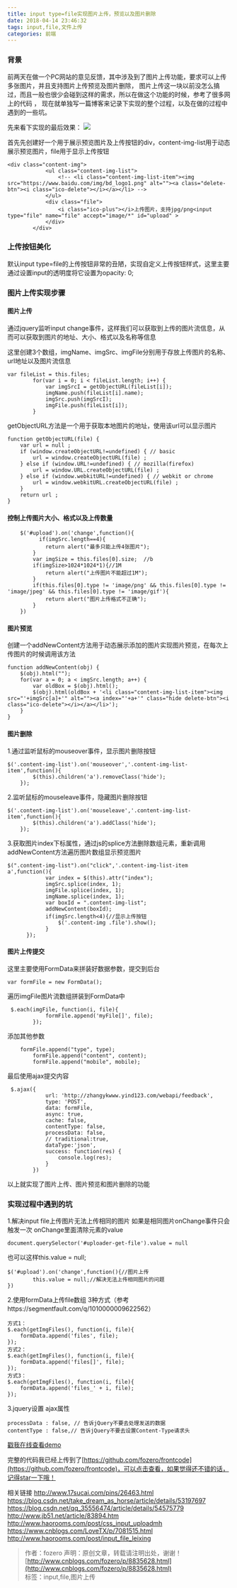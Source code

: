 ```yaml
---
title: input type=file实现图片上传，预览以及图片删除
date: 2018-04-14 23:46:32
tags: input,file,文件上传
categories: 前端
---
```

### 背景
前两天在做一个PC网站的意见反馈，其中涉及到了图片上传功能，要求可以上传多张图片，并且支持图片上传预览及图片删除，
图片上传这一块以前没怎么搞过，而且一般也很少会碰到这样的需求，所以在做这个功能的时候，参考了很多网上的代码 ，
现在就单独写一篇博客来记录下实现的整个过程，以及在做的过程中遇到的一些坑。

先来看下实现的最后效果：
![](https://images2018.cnblogs.com/blog/871647/201804/871647-20180414211723527-482463689.gif)


首先先创建好一个用于展示预览图片及上传按钮的div，content-img-list用于动态展示预览图片，file用于显示上传按钮
```
<div class="content-img">
        	<ul class="content-img-list">
        		<!-- <li class="content-img-list-item"><img src="https://www.baidu.com/img/bd_logo1.png" alt=""><a class="delete-btn"><i class="ico-delete"></i></a></li> -->
        	</ul>
        	<div class="file">
        		<i class="ico-plus"></i>上传图片，支持jpg/png<input type="file" name="file" accept="image/*" id="upload" >
        	</div>	
        </div>
```


### 上传按钮美化
默认input type=file的上传按钮非常的丑陋，实现自定义上传按钮样式，这里主要通过设置input的透明度将它设置为opacity: 0;

### 图片上传实现步骤

#### 图片上传
通过jquery监听input change事件，这样我们可以获取到上传的图片流信息，从而可以获取到图片的地址、大小、格式以及名称等信息

这里创建3个数组，imgName、imgSrc、imgFile分别用于存放上传图片的名称、url地址以及图片流信息
```
var fileList = this.files;
		for(var i = 0; i < fileList.length; i++) {
			var imgSrcI = getObjectURL(fileList[i]);
			imgName.push(fileList[i].name);
			imgSrc.push(imgSrcI);
			imgFile.push(fileList[i]);
		}
```

getObjectURL方法是一个用于获取本地图片的地址，使用该url可以显示图片
```
function getObjectURL(file) {
	var url = null ;
	if (window.createObjectURL!=undefined) { // basic
		url = window.createObjectURL(file) ;
	} else if (window.URL!=undefined) { // mozilla(firefox)
		url = window.URL.createObjectURL(file) ;
	} else if (window.webkitURL!=undefined) { // webkit or chrome
		url = window.webkitURL.createObjectURL(file) ;
	}
	return url ;
}
```

#### 控制上传图片大小、格式以及上传数量
```
	$('#upload').on('change',function(){		
		  if(imgSrc.length==4){
			return alert("最多只能上传4张图片");
		}
		var imgSize = this.files[0].size;  //b
		if(imgSize>1024*1024*1){//1M
			return alert("上传图片不能超过1M");
		}
		if(this.files[0].type != 'image/png' && this.files[0].type != 'image/jpeg' && this.files[0].type != 'image/gif'){
			return alert("图片上传格式不正确");
		}
	})
```


#### 图片预览
创建一个addNewContent方法用于动态展示添加的图片实现图片预览，在每次上传图片的时候调用该方法
```
function addNewContent(obj) {
	$(obj).html("");
	for(var a = 0; a < imgSrc.length; a++) {
		var oldBox = $(obj).html();
		$(obj).html(oldBox + '<li class="content-img-list-item"><img src="'+imgSrc[a]+'" alt=""><a index="'+a+'" class="hide delete-btn"><i class="ico-delete"></i></a></li>');
	}
}
```

#### 图片删除

1.通过监听鼠标的mouseover事件，显示图片删除按钮
```
$('.content-img-list').on('mouseover','.content-img-list-item',function(){
		$(this).children('a').removeClass('hide');
	});
```

2.监听鼠标的mouseleave事件，隐藏图片删除按钮
```
$('.content-img-list').on('mouseleave','.content-img-list-item',function(){
		$(this).children('a').addClass('hide');
	});
```
3.获取图片index下标属性，通过js的splice方法删除数组元素，重新调用addNewContent方法遍历图片数组显示预览图片
```
$(".content-img-list").on("click",'.content-img-list-item a',function(){
	    	var index = $(this).attr("index");
			imgSrc.splice(index, 1);
			imgFile.splice(index, 1);
			imgName.splice(index, 1);
			var boxId = ".content-img-list";
			addNewContent(boxId);
			if(imgSrc.length<4){//显示上传按钮
				$('.content-img .file').show();
			}
	  });
```

#### 图片上传提交
这里主要使用FormData来拼装好数据参数，提交到后台
```
var formFile = new FormData();
```
遍历imgFile图片流数组拼装到FormData中
```
 $.each(imgFile, function(i, file){
            formFile.append('myFile[]', file);
        });
```
添加其他参数
```
    formFile.append("type", type); 
        formFile.append("content", content); 
        formFile.append("mobile", mobile); 
```


最后使用ajax提交内容
```
 $.ajax({
            url: 'http://zhangykwww.yind123.com/webapi/feedback',
            type: 'POST',
            data: formFile,
            async: true,  
            cache: false,  
            contentType: false, 
            processData: false, 
            // traditional:true,
            dataType:'json',
            success: function(res) {
                console.log(res);
            }
        })
```

以上就实现了图片上传、图片预览和图片删除的功能


### 实现过程中遇到的坑
1.解决input file上传图片无法上传相同的图片 如果是相同图片onChange事件只会触发一次
onChange里面清除元素的value
```
document.querySelector('#uploader-get-file').value = null
```
也可以这样this.value = null;
```
$('#upload').on('change',function(){//图片上传
        this.value = null;//解决无法上传相同图片的问题
})
```

2.使用formData上传file数组 3种方式（参考https://segmentfault.com/q/1010000009622562）
```
方式1：
$.each(getImgFiles(), function(i, file){
    formData.append('files', file);
});
方式2：
$.each(getImgFiles(), function(i, file){
    formData.append('files[]', file);
});
方式3：
$.each(getImgFiles(), function(i, file){
    formData.append('files_' + i, file);
});
```

3.jquery设置 ajax属性
```
processData : false, // 告诉jQuery不要去处理发送的数据
contentType : false,// 告诉jQuery不要去设置Content-Type请求头
```



[戳我在线查看demo](http://blog.diankr.cn/frontcode/src/02/index.html)

完整的代码我已经上传到了[https://github.com/fozero/frontcode](https://github.com/fozero/frontcode)，可以点击查看，如果觉得还不错的话，记得star一下哦！

相关链接
http://www.17sucai.com/pins/26463.html
https://blog.csdn.net/take_dream_as_horse/article/details/53197697
https://blog.csdn.net/qq_35556474/article/details/54575779
http://www.jb51.net/article/83894.htm
http://www.haorooms.com/post/css_input_uploadmh
https://www.cnblogs.com/LoveTX/p/7081515.html
http://www.haorooms.com/post/input_file_leixing





>作者：fozero
>声明：原创文章，转载请注明出处，谢谢！[http://www.cnblogs.com/fozero/p/8835628.html](http://www.cnblogs.com/fozero/p/8835628.html)                      
>标签：input,file,图片上传


